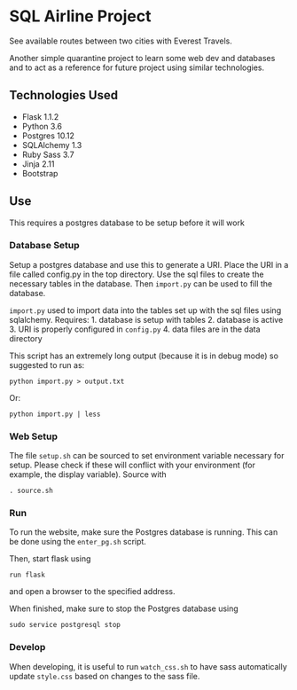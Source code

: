 # SQL Airline Project

See available routes between two cities with Everest Travels.

Another simple quarantine project to learn some web dev and databases and to act as a reference for future project using similar technologies.

## Technologies Used

* Flask 1.1.2
* Python 3.6
* Postgres 10.12
* SQLAlchemy 1.3
* Ruby Sass 3.7
* Jinja 2.11
* Bootstrap

## Use

This requires a postgres database to be setup before it will work

### Database Setup

Setup a postgres database and use this to generate a URI. Place the URI in a file called config.py in the top directory. Use the sql files to create the necessary tables in the database. Then ``` import.py ``` can be used to fill the database.

``` import.py ``` used to import data into the tables set up with the sql files using sqlalchemy.
Requires:
    1. database is setup with tables
    2. database is active
    3. URI is properly configured in ``` config.py ```
    4. data files are in the data directory

This script has an extremely long output (because it is in debug mode) so suggested to run as:
```
python import.py > output.txt
```
Or:
```
python import.py | less
```

### Web Setup

The file ``` setup.sh ``` can be sourced to set environment variable necessary for setup. Please check if these will conflict with your environment (for example, the display variable).
Source with 
```
. source.sh
```

### Run

To run the website, make sure the Postgres database is running.
This can be done using the ``` enter_pg.sh ``` script.

Then, start flask using
```
run flask 
```
and open a browser to the specified address.

When finished, make sure to stop the Postgres database using
```
sudo service postgresql stop
```

### Develop

When developing, it is useful to run ``` watch_css.sh ``` to have sass automatically update ``` style.css ``` based on changes to the sass file. 
